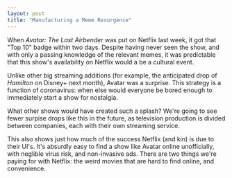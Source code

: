```yaml
---
layout: post
title: "Manufacturing a Meme Resurgence"
---
```


When <i>Avatar: The Last Airbender</i> was put on Netflix last week, it got that "Top 10" badge within two days. Despite having never seen the show, and with only a passing knowledge of the relevant memes, it was predictable that this show's availability on Netflix would a be a cultural event. 

Unlike other big streaming additions (for example, the anticipated drop of <i>Hamilton</i> on Disney+ next month), Avatar was a surprise. This strategy is a function of coronavirus: when else would everyone be bored enough to immediately start a show for nostalgia. 

What other shows would have created such a splash? We're going to see fewer surpise drops like this in the future, as television production is divided between companies, each with their own streaming service. 

This also shows just how much of the success Netflix (and kin) is due to their UI's. It's absurdly easy to find a show like Avatar online unofficially, with neglible virus risk, and non-invasive ads. There are two things we're paying for with Netflix: the weird movies that are hard to find online, and convenience. 
